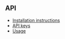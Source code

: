 ## API

* [Installation instructions](/api-new/installation-instructions)
* [API keys](/api-new/api-keys)
* [Usage](/api-new/usage)

